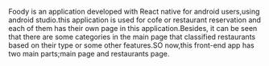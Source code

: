 Foody is an application developed with React native for android users,using android studio.this application is used for cofe or restaurant reservation and each of them has their own page in this application.Besides, it can be seen that there are some categories in the main page that classified restaurants based on their type or some other features.SO now,this front-end app has two main parts;main page and restaurants page.

